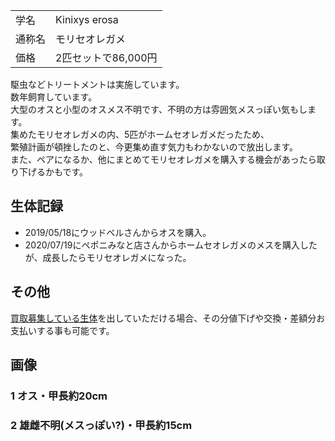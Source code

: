 |||
|:-|:-|
| 学名 | Kinixys erosa |
| 通称名 | モリセオレガメ |
| 価格 | 2匹セットで86,000円 |

駆虫などトリートメントは実施しています。  
数年飼育しています。  
大型のオスと小型のオスメス不明です、不明の方は雰囲気メスっぽい気もします。  
集めたモリセオレガメの内、5匹がホームセオレガメだったため、  
繁殖計画が頓挫したのと、今更集め直す気力もわかないので放出します。  
また、ペアになるか、他にまとめてモリセオレガメを購入する機会があったら取り下げるかもです。  

## 生体記録

* 2019/05/18にウッドベルさんからオスを購入。
* 2020/07/19にペポニみなと店さんからホームセオレガメのメスを購入したが、成長したらモリセオレガメになった。

## その他

[買取募集している生体](/shopping/purchase-price-list)を出していただける場合、その分値下げや交換・差額分お支払いする事も可能です。

## 画像

### 1 オス・甲長約20cm
### 2 雄雌不明(メスっぽい?)・甲長約15cm
